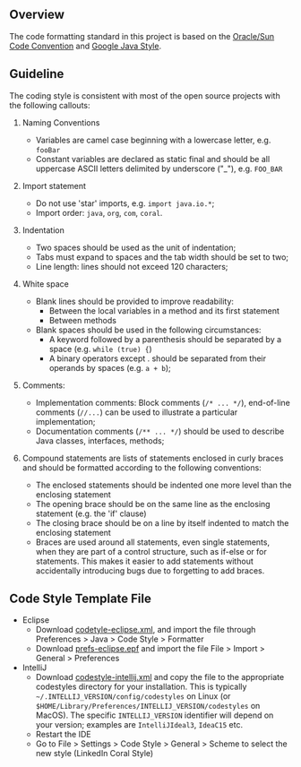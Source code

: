 ## Overview

The code formatting standard in this project is based on the
[Oracle/Sun Code
Convention](http://www.oracle.com/technetwork/java/codeconventions-150003.pdf)
and [Google Java
Style](http://google-styleguide.googlecode.com/svn/trunk/javaguide.html).

## Guideline

The coding style is consistent with most of the open source projects
with the following callouts:

1. Naming Conventions

   - Variables are camel case beginning with a lowercase letter,
     e.g. `fooBar`
   - Constant variables are declared as static final and should be all
     uppercase ASCII letters delimited by underscore ("\_"),
     e.g. `FOO_BAR`

1. Import statement

   - Do not use 'star' imports, e.g. `import java.io.*`;
   - Import order: `java`, `org`, `com`, `coral`.

1. Indentation

   - Two spaces should be used as the unit of indentation;
   - Tabs must expand to spaces and the tab width should be set to two;
   - Line length: lines should not exceed 120 characters;

1. White space

   - Blank lines should be provided to improve readability:
     - Between the local variables in a method and its first statement
     - Between methods
   - Blank spaces should be used in the following circumstances:
     - A keyword followed by a parenthesis should be separated by a
       space (e.g. `while (true) {`)
     - A binary operators except . should be separated from their
       operands by spaces (e.g. `a + b`);

1. Comments:

   - Implementation comments: Block comments (`/* ... */`),
     end-of-line comments (`//...`) can be used to illustrate a
     particular implementation;
   - Documentation comments (`/** ... */`) should be used to describe
     Java classes, interfaces, methods;

1. Compound statements are lists of statements enclosed in curly
   braces and should be formatted according to the following
   conventions:
   - The enclosed statements should be indented one more level than
     the enclosing statement
   - The opening brace should be on the same line as the enclosing
     statement (e.g. the 'if' clause)
   - The closing brace should be on a line by itself indented to match
     the enclosing statement
   - Braces are used around all statements, even single statements,
     when they are part of a control structure, such as if-else or for
     statements. This makes it easier to add statements without
     accidentally introducing bugs due to forgetting to add braces.

## Code Style Template File

- Eclipse
  - Download [codetyle-eclipse.xml](codestyle-eclipse.xml), and import
    the file through Preferences > Java > Code Style > Formatter
  - Download [prefs-eclipse.epf](files/prefs-eclipse.epf) and import
    the file File > Import > General > Preferences
- IntelliJ
  - Download
    [codestyle-intellij.xml](files/codestyle-intellij.xml) and
    copy the file to the appropriate codestyles directory for your
    installation. This is typically
    `~/.INTELLIJ_VERSION/config/codestyles` on Linux (or
    `$HOME/Library/Preferences/INTELLIJ_VERSION/codestyles` on
    MacOS). The specific `INTELLIJ_VERSION` identifier will depend on your
    version; examples are `IntelliJIdeal3`, `IdeaC15` etc.
  - Restart the IDE
  - Go to File > Settings > Code Style > General > Scheme to select
    the new style (LinkedIn Coral Style)
